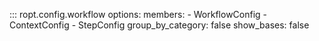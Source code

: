 ::: ropt.config.workflow
    options:
        members:
            - WorkflowConfig
            - ContextConfig
            - StepConfig
        group_by_category: false
        show_bases: false

